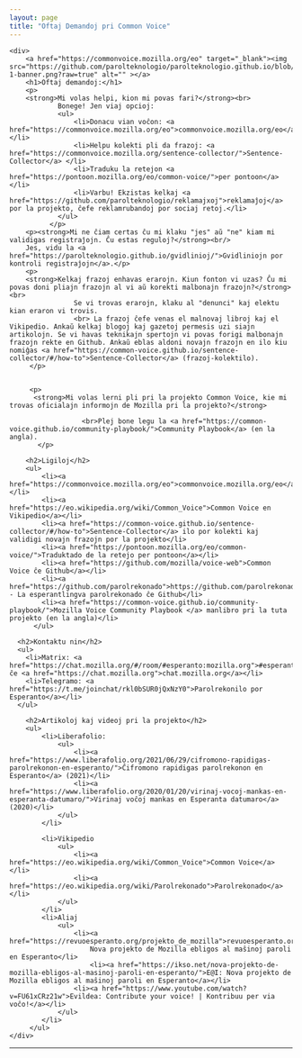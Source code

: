 ```yaml
---
layout: page
title: "Oftaj Demandoj pri Common Voice"
---
```

<div class="introduction">


    <div>
        <a href="https://commonvoice.mozilla.org/eo" target="_blank"><img src="https://github.com/parolteknologio/parolteknologio.github.io/blob/master/2-1-banner.png?raw=true" alt="" ></a>
        <h1>Oftaj demandoj:</h1>
        <p>
        <strong>Mi volas helpi, kion mi povas fari?</strong><br>
                Bonege! Jen viaj opcioj:
                <ul>
                    <li>Donacu vian voĉon: <a href="https://commonvoice.mozilla.org/eo">commonvoice.mozilla.org/eo</a></li>
                    <li>Helpu kolekti pli da frazoj: <a href="https://commonvoice.mozilla.org/sentence-collector/">Sentence-Collector</a> </li>
                    <li>Traduku la retejon <a href="https://pontoon.mozilla.org/eo/common-voice/">per pontoon</a></li>
                    <li>Varbu! Ekzistas kelkaj <a href="https://github.com/parolteknologio/reklamajxoj">reklamaĵoj</a> por la projekto, ĉefe reklamrubandoj por sociaj retoj.</li>
                </ul>
              </p>
        <p><strong>Mi ne ĉiam certas ĉu mi klaku "jes" aŭ "ne" kiam mi validigas registraĵojn. Ĉu estas reguloj?</strong><br/>
        Jes, vidu la <a href="https://parolteknologio.github.io/gvidlinioj/">Gvidliniojn por kontroli registraĵojn</a>.</p>
        <p>
        <strong>Kelkaj frazoj enhavas erarojn. Kiun fonton vi uzas? Ĉu mi povas doni pliajn frazojn al vi aŭ korekti malbonajn frazojn?</strong><br>
                    Se vi trovas erarojn, klaku al "denunci" kaj elektu kian eraron vi trovis. 
                    <br> La frazoj ĉefe venas el malnovaj libroj kaj el Vikipedio. Ankaŭ kelkaj blogoj kaj gazetoj permesis uzi siajn artikolojn. Se vi havas teknikajn spertojn vi povas forigi malbonajn frazojn rekte en Github. Ankaŭ eblas aldoni novajn frazojn en ilo kiu nomiĝas <a href="https://common-voice.github.io/sentence-collector/#/how-to">Sentence-Collector</a> (frazoj-kolektilo).
         </p>
   

         <p>
          <strong>Mi volas lerni pli pri la projekto Common Voice, kie mi trovas oficialajn informojn de Mozilla pri la projekto?</strong>
                      
                      <br>Plej bone legu la <a href="https://common-voice.github.io/community-playbook/">Community Playbook</a> (en la angla).
           </p>
    
        <h2>Ligiloj</h2> 
        <ul>
            <li><a href="https://commonvoice.mozilla.org/eo">commonvoice.mozilla.org/eo</a></li>
            <li><a href="https://eo.wikipedia.org/wiki/Common_Voice">Common Voice en Vikipedio</a></li>
            <li><a href="https://common-voice.github.io/sentence-collector/#/how-to">Sentence-Collector</a> ilo por kolekti kaj validigi novajn frazojn por la projekto</li>
            <li><a href="https://pontoon.mozilla.org/eo/common-voice/">Traduktado de la retejo per pontoon</a></li>
            <li><a href="https://github.com/mozilla/voice-web">Common Voice ĉe Github</a></li>
            <li><a href="https://github.com/parolrekonado">https://github.com/parolrekonado</a> - La esperantlingva parolrekonado ĉe Github</li>
            <li><a href="https://common-voice.github.io/community-playbook/">Mozilla Voice Community Playbook </a> manlibro pri la tuta projekto (en la angla)</li>
          </ul>

      <h2>Kontaktu nin</h2>         
      <ul>
        <li>Matrix: <a href="https://chat.mozilla.org/#/room/#esperanto:mozilla.org">#esperanto:mozilla.org</a> ĉe <a href="https://chat.mozilla.org">chat.mozilla.org</a></li>
        <li>Telegramo: <a href="https://t.me/joinchat/rkl0bSUR0jQxNzY0">Parolrekonilo por Esperanto</a></li>
      </ul>

        <h2>Artikoloj kaj videoj pri la projekto</h2> 
        <ul>
            <li>Liberafolio:
                <ul> 
                    <li><a href="https://www.liberafolio.org/2021/06/29/cifromono-rapidigas-parolrekonon-en-esperanto/">Ĉifromono rapidigas parolrekonon en Esperanto</a> (2021)</li>
                    <li><a href="https://www.liberafolio.org/2020/01/20/virinaj-vocoj-mankas-en-esperanta-datumaro/">Virinaj voĉoj mankas en Esperanta datumaro</a> (2020)</li>
                </ul>
            </li>

            <li>Vikipedio
                <ul>
                    <li><a href="https://eo.wikipedia.org/wiki/Common_Voice">Common Voice</a></li>
                    <li><a href="https://eo.wikipedia.org/wiki/Parolrekonado">Parolrekonado</a></li>
                </ul>
            </li>
            <li>Aliaj
                <ul>
                    <li><a href="https://revuoesperanto.org/projekto_de_mozilla">revuoesperanto.org</a>
                        Nova projekto de Mozilla ebligos al maŝinoj paroli en Esperanto</li>
                        <li><a href="https://ikso.net/nova-projekto-de-mozilla-ebligos-al-masinoj-paroli-en-esperanto/">E@I: Nova projekto de Mozilla ebligos al maŝinoj paroli en Esperanto</a></li>
                    <li><a href="https://www.youtube.com/watch?v=FU61xCRz21w">Evildea: Contribute your voice! | Kontribuu per via voĉo!</a></li>
                </ul>
            </li>
         </ul>
    </div>

</div>

<hr>


<!-- <div class="toc">
  <h2>Paĝoj</h2>
  <ul class="texts">
  {% for item in site.texts %}

    <li class="text-title">
      <a href="{{ site.baseurl }}{{ item.url }}">
        {{ item.title }}
      </a>
    </li>
  {% endfor %}
  </ul>
</div> -->
